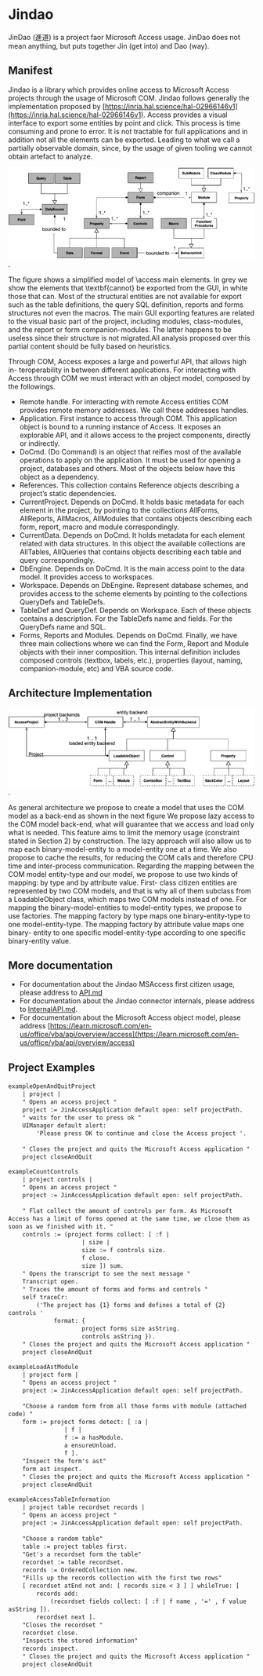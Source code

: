 # Jindao
JinDao (進道) is a project faor Microsoft Access usage. JinDao does not mean anything, but puts together Jin (get into) and Dao (way).
## Manifest
Jindao is a library which provides online access to Microsoft Access projects through the usage of Microsoft COM. 
Jindao follows generally the implementation proposed by [https://inria.hal.science/hal-02966146v1](https://inria.hal.science/hal-02966146v1).
Access provides a visual interface to export some entities by point and click. This process is time consuming and prone to error. It is not tractable for full applications and in addition not all the elements can be exported. Leading to what we call a partially observable domain, since, by the usage of given tooling we cannot obtain artefact to analyze.

![Figure-Blind-Metamodel](https://github.com/impetuosa/Jindao/blob/master/figures/access-metamodel-blind.jpg?raw=true).


The figure shows a simplified model of \access main elements.
In grey we show the elements that \textbf{cannot} be exported from the GUI, in white those that can.
Most of the structural entities are not available for export such as the table definitions, the query SQL definition, reports and forms structures not even the macros. 
The main GUI exporting features are related to the visual basic part of the project, including modules, class-modules, and the report or form companion-modules.
The latter happens to be useless since their structure is not migrated.All analysis proposed over this partial content should be fully based on heuristics. 

Through COM, Access exposes a large and powerful API, that allows high in- teroperability in between different applications.
For interacting with Access through COM we must interact with an object model, composed by the followings.
* Remote handle. For interacting with remote Access entities COM provides remote memory addresses. We call these addresses handles.
* Application. First instance to access through COM. This application object is bound to a running instance of Access. It exposes an explorable API, and it allows access to the project components, directly or indirectly.
* DoCmd. (Do Command) is an object that reifies most of the available operations to apply on the application. It must be used for opening a project, databases and others. Most of the objects below have this object as a dependency.
* References. This collection contains Reference objects describing a project’s static dependencies.
* CurrentProject. Depends on DoCmd. It holds basic metadata for each element in the project, by pointing to the collections AllForms, AllReports, AllMacros, AllModules that contains objects describing each form, report, macro and module correspondingly.
* CurrentData. Depends on DoCmd. It holds metadata for each element related with data structures. In this object the available collections are AllTables, AllQueries that contains objects describing each table and query correspondingly.
* DbEngine. Depends on DoCmd. It is the main access point to the data model. It provides access to workspaces.
* Workspace. Depends on DbEngine. Represent database schemes, and provides access to the scheme elements by pointing to the collections QueryDefs and TableDefs.
* TableDef and QueryDef. Depends on Workspace. Each of these objects contains a description. For the TableDefs name and fields. For the QueryDefs name and SQL.
* Forms, Reports and Modules. Depends on DoCmd. Finally, we have three main collections where we can find the Form, Report and Module objects with their inner composition. This internal definition includes composed controls (textbox, labels, etc.), properties (layout, naming, companion-module, etc) and VBA source code.
## Architecture Implementation
![Figure-Architecture](https://github.com/impetuosa/Jindao/blob/master/figures/uml-arc-jindao.jpg?raw=true).

As general architecture we propose to create a model that uses the COM model as a back-end as shown in the next figure We propose lazy access to the COM model back-end, what will guarantee that we access and load only what is needed. This feature aims to limit the memory usage (constraint stated in Section 2) by construction. The lazy approach will also allow us to map each binary-model-entity to a model-entity one at a time. We also propose to cache the results, for reducing the COM calls and therefore CPU time and inter-process communication.
Regarding the mapping between the COM model entity-type and our model, we propose to use two kinds of mapping: by type and by attribute value. First- class citizen entities are represented by two COM models, and that is why all of them subclass from a LoadableObject class, which maps two COM models instead of one.
For mapping the binary-model-entities to model-entity types, we propose to use factories. The mapping factory by type maps one binary-entity-type to one model-entity-type. The mapping factory by attribute value maps one binary- entity to one specific model-entity-type according to one specific binary-entity value.

## More documentation
* For documentation about the Jindao MSAccess first citizen usage, please address to [API.md](API.md)
* For documentation about the Jindao connector internals, please address to [InternalAPI.md](InternalAPI.md).
* For documentation about the Microsoft Access object model, please address [https://learn.microsoft.com/en-us/office/vba/api/overview/access](https://learn.microsoft.com/en-us/office/vba/api/overview/access)





## Project Examples
```smalltalk
exampleOpenAndQuitProject
	| project |
	" Opens an access project "
	project := JinAccessApplication default open: self projectPath.
	" waits for the user to press ok "
	UIManager default alert:
		'Please press OK to continue and close the Access project '.

	" Closes the project and quits the Microsoft Access application "
	project closeAndQuit
```
```smalltalk
exampleCountControls
	| project controls |
	" Opens an access project "
	project := JinAccessApplication default open: self projectPath.

	" Flat collect the amount of controls per form. As Microsoft Access has a limit of forms opened at the same time, we close them as soon as we finished with it. "
	controls := (project forms collect: [ :f | 
		             | size |
		             size := f controls size.
		             f close.
		             size ]) sum.
	" Opens the transcript to see the next message "
	Transcript open.
	" Traces the amount of forms and forms and controls "
	self traceCr:
		('The project has {1} forms and defines a total of {2} controls ' 
			 format: { 
					 project forms size asString.
					 controls asString }).
	" Closes the project and quits the Microsoft Access application "
	project closeAndQuit
```
```smalltalk
exampleLoadAstModule
	| project form |
	" Opens an access project "
	project := JinAccessApplication default open: self projectPath.

	"Choose a random form from all those forms with module (attached code) "
	form := project forms detect: [ :a | 
		        | f |
		        f := a hasModule.
		        a ensureUnload.
		        f ].
	"Inspect the form's ast"
	form ast inspect.
	" Closes the project and quits the Microsoft Access application "
	project closeAndQuit
```
```smalltalk
exampleAccessTableInformation
	| project table recordset records |
	" Opens an access project "
	project := JinAccessApplication default open: self projectPath.

	"Choose a random table"
	table := project tables first.
	"Get's a recordset form the table"
	recordset := table recordset.
	records := OrderedCollection new.
	"Fills up the records collection with the first two rows"
	[ recordset atEnd not and: [ records size < 3 ] ] whileTrue: [ 
		records add:
			(recordset fields collect: [ :f | f name , '=' , f value asString ]).
		recordset next ].
	"Closes the recordset "
	recordset close.
	"Inspects the stored information"
	records inspect.
	" Closes the project and quits the Microsoft Access application "
	project closeAndQuit
```








